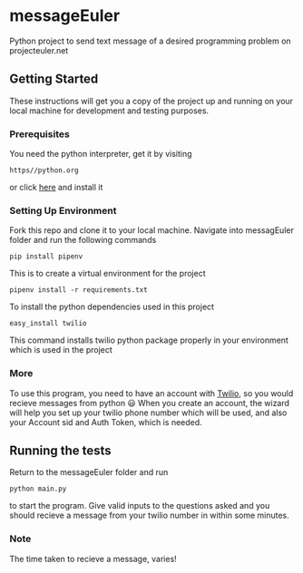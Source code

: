 # messageEuler
Python project to send text message of a desired programming problem on projecteuler.net

## Getting Started
These instructions will get you a copy of the project up and running on your local machine for development and testing purposes.

### Prerequisites
You need the python interpreter, get it by visiting
```
https//python.org
```
or click [here](https://python.org/) and install it

### Setting Up Environment

Fork this repo and clone it to your local machine.
Navigate into messagEuler folder and run the following commands

```
pip install pipenv
```
This is to create a virtual environment for the project

```
pipenv install -r requirements.txt
```
To install the python dependencies used in this project

```
easy_install twilio
```
This command installs twilio python package properly in your environment which is used in the project


### More
To use this program, you need to have an account with [Twilio](https://www.twilio.com/), so you would recieve messages from python :smiley:
When you create an account, the wizard will help you set up your twilio phone number which will be used, and also your Account sid and Auth Token, which is needed.

## Running the tests
Return to the messageEuler folder and run
```
python main.py
```
to start the program.
Give valid inputs to the questions asked and you should recieve a message from your twilio number in within some minutes. 

### Note
The time taken to recieve a message, varies!

